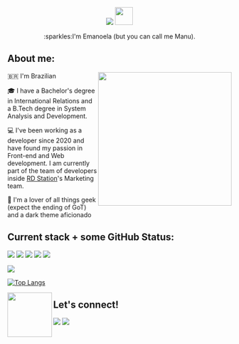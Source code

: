 <p align="center">
<picture>
<source 
  srcset="https://readme-typing-svg.herokuapp.com?font=Fira+Code&weight=700&size=40&duration=3000&pause=1000&color=FFFFFF&background=00000001&center=true&vCenter=true&width=370&height=50&lines=Hello%2C+there!+"
  media="(prefers-color-scheme: dark)"
/>
<source
  srcset="https://readme-typing-svg.herokuapp.com?font=Fira+Code&weight=700&size=40&duration=3000&pause=1000&color=000000&background=00000001&center=true&vCenter=true&width=370&height=50&lines=Hello%2C+there!+"
  media="(prefers-color-scheme: light), (prefers-color-scheme: no-preference)"
/>
<img src="https://readme-typing-svg.herokuapp.com?font=Fira+Code&weight=700&duration=3000&pause=1000&color=FFFFFF&background=00000001&center=true&vCenter=true&width=435&height=100&lines=Hello%2C+there!+" />
</picture><img src="https://gifimage.net/wp-content/uploads/2017/10/hand-waving-gif-2.gif" width=40></p>

<p align="center">:sparkles:I'm Emanoela (but you can call me Manu).</p>

## About me:

<img align='right' src="https://user-images.githubusercontent.com/50922306/209988749-c230f476-1155-4b07-8e22-6bf0118cdba8.png" width=300>

:brazil: I'm Brazilian

🎓 I have a Bachelor's degree in International Relations and a B.Tech degree in System Analysis and Development.

:computer: I've been working as a developer since 2020 and have found my passion in Front-end and Web development. I am currently part of the team of developers inside [RD Station](https://rdstation.com)'s Marketing team.

:heart_decoration: I'm a lover of all things geek (expect the ending of GoT) and a dark theme aficionado


## Current stack + some GitHub Status:
<p>
<img src="https://img.shields.io/badge/Wordpress-21759B?style=for-the-badge&logo=wordpress&logoColor=white">
<img src="https://img.shields.io/badge/HTML5-E34F26?style=for-the-badge&logo=html5&logoColor=white">

<img src="https://img.shields.io/badge/JavaScript-323330?style=for-the-badge&logo=javascript&logoColor=F7DF1E">
<img src="https://img.shields.io/badge/CSS3-1572B6?style=for-the-badge&logo=css3&logoColor=white">
<img src="https://img.shields.io/badge/PHP-777BB4?style=for-the-badge&logo=php&logoColor=white">
</p>

<picture>
<source 
  srcset="https://github-profile-trophy.vercel.app/?username=manumsimao&theme=dracula&title=MultiLanguage%2C%0ACommits%2C%0APullRequest"
  media="(prefers-color-scheme: dark)"
/>
<source
  srcset="https://github-profile-trophy.vercel.app/?username=manumsimao&title=MultiLanguage%2C%0ACommits%2C%0APullRequest"
  media="(prefers-color-scheme: light), (prefers-color-scheme: no-preference)"
/>
<img src="https://github-profile-trophy.vercel.app/?username=manumsimao&theme=dracula&title=MultiLanguage%2C%0ACommits%2C%0APullRequest" />
</picture>

[![Top Langs](https://github-readme-stats.vercel.app/api/top-langs/?username=manumsimao&layout=compact&theme=dracula&hide=Java,Kotlin)](https://github.com/anuraghazra/github-readme-stats)

<img src="https://media0.giphy.com/media/oH9EpHYhOtlIZipqpk/giphy.gif" width=100 align="left">

## Let's connect!
<a href="https://www.linkedin.com/in/emanoelasimao/" target="blank"><img src="https://img.shields.io/badge/LinkedIn-0077B5?style=for-the-badge&logo=linkedin&logoColor=white"></a>
<a href="mailto:emanoelasimao@gmail.com" target="blank"><img src="https://img.shields.io/badge/Gmail-D14836?style=for-the-badge&logo=gmail&logoColor=white"></a>
